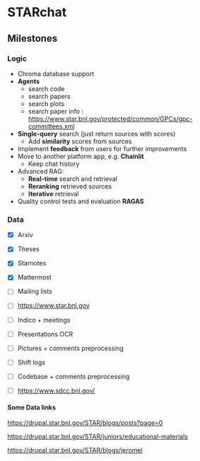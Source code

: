 # STARchat

## Milestones
### Logic
- Chroma database support
- **Agents**
  - search code
  - search papers
  - search plots
  - search paper info : https://www.star.bnl.gov/protected/common/GPCs/gpc-committees.xml 
- **Single-query** search (just return sources with scores)
  - Add **similarity** scores from sources 
- Implement **feedback** from users for further improvements
- Move to another platform app, e.g. **Chainlit**
  - Keep chat history
- Advanced RAG:
  - **Real-time** search and retrieval
  - **Reranking** retrieved sources
  - **Iterative** retrieval
- Quality control tests and evaluation **RAGAS**

### Data
- [x] Arxiv
- [x] Theses
- [x] Starnotes
- [x] Mattermost
- [ ] Mailing lists
- [ ] https://www.star.bnl.gov
- [ ] Indico + meetings
- [ ] Presentations OCR
- [ ] Pictures + comments preprocessing 
- [ ] Shift logs
- [ ] Codebase + comments preprocessing
- [ ] https://www.sdcc.bnl.gov/





#### Some Data links
https://drupal.star.bnl.gov/STAR/blogs/posts?page=0

https://drupal.star.bnl.gov/STAR/juniors/educational-materials

https://drupal.star.bnl.gov/STAR/blogs/jeromel

